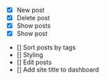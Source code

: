 * [x] New post
* [x] Delete post
* [x] Show posts
* [x] Show post
* [] Sort posts by tags
* [] Styling
* [] Edit posts
* [] Add site title to dashboard